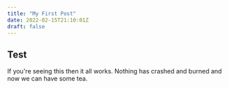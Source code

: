 ```yaml
---
title: "My First Post"
date: 2022-02-15T21:10:01Z
draft: false
---
```


## Test

If you're seeing this then it all works. Nothing has crashed and burned and now we can have some tea.